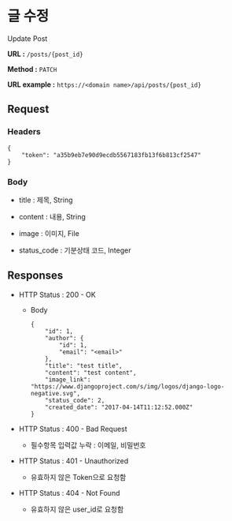 # 글 수정

Update Post

**URL :** `/posts/{post_id}`

**Method :** `PATCH`

**URL example :** `https://<domain name>/api/posts/{post_id}`

## Request

### Headers

    {
        "token": "a35b9eb7e90d9ecdb5567183fb13f6b813cf2547"
    }

### Body

-   title : 제목, String

-   content : 내용, String

-   image : 이미지, File

-   status_code : 기분상태 코드, Integer

## Responses

-   HTTP Status : 200 - OK

    -   Body

            {
                "id": 1,
                "author": {
                    "id": 1,
                    "email": "<email>"
                },
                "title": "test title",
                "content": "test content",
                "image_link": "https://www.djangoproject.com/s/img/logos/django-logo-negative.svg",
                "status_code": 2,
                "created_date": "2017-04-14T11:12:52.000Z"
            }

-   HTTP Status : 400 - Bad Request

    -   필수항목 입력값 누락 : 이메일, 비밀번호

-   HTTP Status : 401 - Unauthorized

    -   유효하지 않은 Token으로 요청함

-   HTTP Status : 404 - Not Found

    -   유효하지 않은 user_id로 요청함
